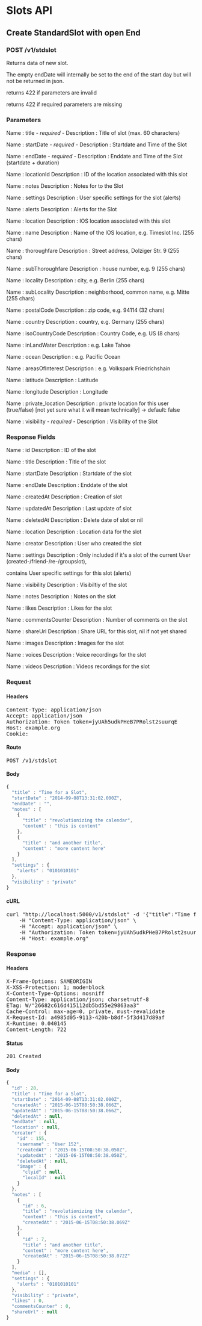 # Slots API

## Create StandardSlot with open End

### POST /v1/stdslot

Returns data of new slot.

The empty endDate will internally be set to the end of the start day but will not be returned in json.

returns 422 if parameters are invalid

returns 422 if required parameters are missing

### Parameters

Name : title *- required -*
Description : Title of slot (max. 60 characters)

Name : startDate *- required -*
Description : Startdate and Time of the Slot

Name : endDate *- required -*
Description : Enddate and Time of the Slot (startdate + duration)

Name : locationId
Description : ID of the location associated with this slot

Name : notes
Description : Notes for to the Slot

Name : settings
Description : User specific settings for the slot (alerts)

Name : alerts
Description : Alerts for the Slot

Name : location
Description : IOS location associated with this slot

Name : name
Description : Name of the IOS location, e.g. Timeslot Inc. (255 chars)

Name : thoroughfare
Description : Street address, Dolziger Str. 9 (255 chars)

Name : subThoroughfare
Description : house number, e.g. 9 (255 chars)

Name : locality
Description : city, e.g. Berlin (255 chars)

Name : subLocality
Description : neighborhood, common name, e.g. Mitte (255 chars)

Name : postalCode
Description : zip code, e.g. 94114 (32 chars)

Name : country
Description : country, e.g. Germany (255 chars)

Name : isoCountryCode
Description : Country Code, e.g. US (8 chars)

Name : inLandWater
Description : e.g. Lake Tahoe

Name : ocean
Description : e.g. Pacific Ocean

Name : areasOfInterest
Description : e.g. Volkspark Friedrichshain

Name : latitude
Description : Latitude

Name : longitude
Description : Longitude

Name : private_location
Description : private location for this user (true/false) [not yet sure what it will mean technically] -&gt; default: false

Name : visibility *- required -*
Description : Visibility of the Slot


### Response Fields

Name : id
Description : ID of the slot

Name : title
Description : Title of the slot

Name : startDate
Description : Startdate of the slot

Name : endDate
Description : Enddate of the slot

Name : createdAt
Description : Creation of slot

Name : updatedAt
Description : Last update of slot

Name : deletedAt
Description : Delete date of slot or nil

Name : location
Description : Location data for the slot

Name : creator
Description : User who created the slot

Name : settings
Description : Only included if it&#39;s a slot of the current User (created-/friend-/re-/groupslot),

contains User specific settings for this slot (alerts)

Name : visibility
Description : Visibiltiy of the slot

Name : notes
Description : Notes on the slot

Name : likes
Description : Likes for the slot

Name : commentsCounter
Description : Number of comments on the slot

Name : shareUrl
Description : Share URL for this slot, nil if not yet shared

Name : images
Description : Images for the slot

Name : voices
Description : Voice recordings for the slot

Name : videos
Description : Videos recordings for the slot

### Request

#### Headers

<pre>Content-Type: application/json
Accept: application/json
Authorization: Token token=jyUAh5udkPHeB7PRolst2suurqE
Host: example.org
Cookie: </pre>

#### Route

<pre>POST /v1/stdslot</pre>

#### Body
```javascript
{
  "title" : "Time for a Slot",
  "startDate" : "2014-09-08T13:31:02.000Z",
  "endDate" : "",
  "notes" : [
    {
      "title" : "revolutionizing the calendar",
      "content" : "this is content"
    },
    {
      "title" : "and another title",
      "content" : "more content here"
    }
  ],
  "settings" : {
    "alerts" : "0101010101"
  },
  "visibility" : "private"
}
```


#### cURL

<pre class="request">curl &quot;http://localhost:5000/v1/stdslot&quot; -d &#39;{&quot;title&quot;:&quot;Time for a Slot&quot;,&quot;startDate&quot;:&quot;2014-09-08T13:31:02.000Z&quot;,&quot;endDate&quot;:&quot;&quot;,&quot;notes&quot;:[{&quot;title&quot;:&quot;revolutionizing the calendar&quot;,&quot;content&quot;:&quot;this is content&quot;},{&quot;title&quot;:&quot;and another title&quot;,&quot;content&quot;:&quot;more content here&quot;}],&quot;settings&quot;:{&quot;alerts&quot;:&quot;0101010101&quot;},&quot;visibility&quot;:&quot;private&quot;}&#39; -X POST \
	-H &quot;Content-Type: application/json&quot; \
	-H &quot;Accept: application/json&quot; \
	-H &quot;Authorization: Token token=jyUAh5udkPHeB7PRolst2suurqE&quot; \
	-H &quot;Host: example.org&quot;</pre>

### Response

#### Headers

<pre>X-Frame-Options: SAMEORIGIN
X-XSS-Protection: 1; mode=block
X-Content-Type-Options: nosniff
Content-Type: application/json; charset=utf-8
ETag: W/&quot;26682c616d415112db5bd55e29863aa3&quot;
Cache-Control: max-age=0, private, must-revalidate
X-Request-Id: a4985d05-9113-420b-b8df-5f3d417d89af
X-Runtime: 0.040145
Content-Length: 722</pre>

#### Status

<pre>201 Created</pre>

#### Body

```javascript
{
  "id" : 28,
  "title" : "Time for a Slot",
  "startDate" : "2014-09-08T13:31:02.000Z",
  "createdAt" : "2015-06-15T08:50:38.066Z",
  "updatedAt" : "2015-06-15T08:50:38.066Z",
  "deletedAt" : null,
  "endDate" : null,
  "location" : null,
  "creator" : {
    "id" : 155,
    "username" : "User 152",
    "createdAt" : "2015-06-15T08:50:38.050Z",
    "updatedAt" : "2015-06-15T08:50:38.050Z",
    "deletedAt" : null,
    "image" : {
      "clyid" : null,
      "localId" : null
    }
  },
  "notes" : [
    {
      "id" : 6,
      "title" : "revolutionizing the calendar",
      "content" : "this is content",
      "createdAt" : "2015-06-15T08:50:38.069Z"
    },
    {
      "id" : 7,
      "title" : "and another title",
      "content" : "more content here",
      "createdAt" : "2015-06-15T08:50:38.072Z"
    }
  ],
  "media" : [],
  "settings" : {
    "alerts" : "0101010101"
  },
  "visibility" : "private",
  "likes" : 0,
  "commentsCounter" : 0,
  "shareUrl" : null
}
```
